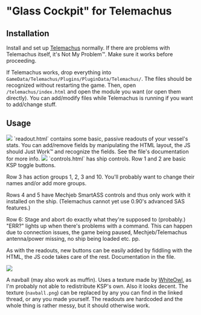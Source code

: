 # "Glass Cockpit" for Telemachus

## Installation

Install and set up
[Telemachus](https://github.com/richardbunt/Telemachus/releases) normally.
If there are problems with Telemachus itself, it's Not My Problem™. Make sure
it works before proceeding.

If Telemachus works, drop everything into
`GameData/Telemachus/Plugins/PluginData/Telemachus/`. The files should be
recognized without restarting the game. Then, open `/telemachus/index.html` and
open the module you want (or open them directly). You can add/modify files while
Telemachus is running if you want to add/change stuff.

## Usage

<img src='http://i.imgur.com/3ox1IEC.png'/>
`readout.html` contains some basic, passive readouts of your vessel's stats.
You can add/remove fields by manipulating the HTML layout, the JS should
Just Work™ and recognize the fields. See the file's documentation for more info.

<img src='http://i.imgur.com/kZCTYjc.png'/>
`controls.html` has ship controls. Row 1 and 2 are basic KSP toggle buttons.

Row 3 has action groups 1, 2, 3 and 10. You'll probably want to change their
names and/or add more groups.

Rows 4 and 5 have Mechjeb SmartASS controls and thus only work with it installed
on the ship. (Telemachus cannot yet use 0.90's advanced SAS features.)

Row 6: Stage and abort do exactly what they're supposed to (probably.)
 "ERR?" lights up when there's problems with a command. This can happen
due to connection issues, the game being paused, Mechjeb/Telemachus
antenna/power missing, no ship being loaded etc. pp.

As with the readouts, new buttons can be easily added by fiddling with the HTML,
the JS code takes care of the rest. Documentation in the file.

<img src='http://i.imgur.com/o5FOWdd.png'/>

A navball (may also work as muffin). Uses a texture made by
[WhiteOwl](http://forum.kerbalspaceprogram.com/threads/69540-Making-high-contrast-nav-ball!?p=1096713&viewfull=1#post1096713),
as I'm probably not able to redistribute KSP's own. Also it looks decent.
The texture (`navball.png`) can be replaced by any you can find in the linked
thread, or any you made yourself. The readouts are hardcoded and the whole thing
is rather messy, but it should otherwise work.

